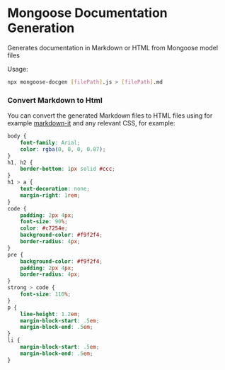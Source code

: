 # Mongoose Documentation Generation

Generates documentation in Markdown or HTML from Mongoose model files

Usage:
```sh
npx mongoose-docgen [filePath].js > [filePath].md
```

### Convert Markdown to Html

You can convert the generated Markdown files to HTML files using for example [markdown-it](http://npm.im/markdown-it) and any relevant CSS, for example:
```css
body {
	font-family: Arial;
	color: rgba(0, 0, 0, 0.87);
}
h1, h2 {
	border-bottom: 1px solid #ccc;
}
h1 > a {
	text-decoration: none;
	margin-right: 1rem;
}
code {
	padding: 2px 4px;
	font-size: 90%;
	color: #c7254e;
	background-color: #f9f2f4;
	border-radius: 4px;
}
pre {
	background-color: #f9f2f4;
	padding: 2px 4px;
	border-radius: 4px;
}
strong > code {
	font-size: 110%;
}
p {
	line-height: 1.2em;
	margin-block-start: .5em;
	margin-block-end: .5em;
}
li {
	margin-block-start: .5em;
	margin-block-end: .5em;
}
```
